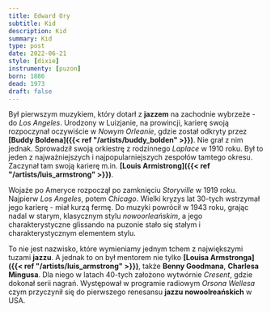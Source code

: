 ```yaml
---
title: Edward Ory
subtitle: Kid
description: Kid
summary: Kid
type: post
date: 2022-06-21
style: [dixie]
instrumenty: [puzon]
born: 1886
dead: 1973
draft: false
---
```

Był pierwszym muzykiem, który dotarł z __jazzem__ na zachodnie wybrzeże - do _Los Angeles_.
Urodzony w Luizjanie, na prowincji, karierę swoją rozpoczynał oczywiście w _Nowym Orleanie_, gdzie
został odkryty przez __[Buddy Boldena]({{< ref "/artists/buddy_bolden" >}})__. Nie grał z nim jednak. Sprowadził swoją orkiestrę z rodzinnego
_Laplace_ w 1910 roku. Był to jeden z najważniejszych i najpopularniejszych zespołów tamtego okresu.
Zaczynał tam swoją karierę m.in. __[Louis Armistrong]({{< ref "/artists/luis_armstrong" >}})__. 

Wojaże po Ameryce rozpoczął po zamknięciu _Storyville_ w 1919 roku. Najpierw _Los Angeles_, potem _Chicago_.
Wielki kryzys lat 30-tych wstrzymał jego karierę - miał kurzą fermę. Do muzyki powrócił w 1943 roku, grając
nadal w starym, klasycznym stylu _nowoorleańskim_, a jego charakterystyczne glissando na puzonie stało się
stałym i charakterystycznym elementem stylu.

To nie jest nazwisko, które wymieniamy jednym tchem z największymi tuzami __jazzu__. A jednak to on był mentorem
nie tylko __[Louisa Armstronga]({{< ref "/artists/luis_armstrong" >}})__, także __Benny Goodmana__, __Charlesa Mingusa__. Dla niego w latach 40-tych
założono wytwórnie _Cresent_, gdzie dokonał serii nagrań. Występował w programie radiowym _Orsona Wellesa_ czym przyczynił
się do pierwszego renesansu __jazzu nowoolreańskich__ w USA.